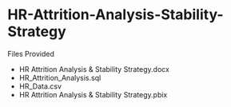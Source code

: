 # HR-Attrition-Analysis-Stability-Strategy

Files Provided
* HR Attrition Analysis & Stability Strategy.docx
* HR_Attrition_Analysis.sql
* HR_Data.csv
* HR Attrition Analysis & Stability Strategy.pbix
